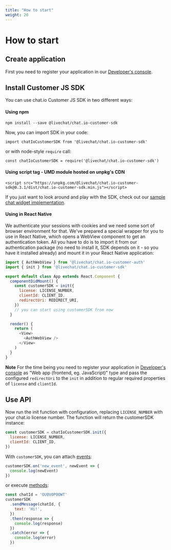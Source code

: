 ```yaml
---
title: "How to start"
weight: 20
---
```


# How to start

## Create application

First you need to register your application in our
[Developer's console](https://console.chat.io/).

## Install Customer JS SDK

You can use chat.io Customer JS SDK in two different ways:

#### Using npm

`npm install --save @livechat/chat.io-customer-sdk`

Now, you can import SDK in your code:

`import chatIoCustomerSDK from '@livechat/chat.io-customer-sdk'`

or with node-style `require` call:

`const chatIoCustomerSDK = require('@livechat/chat.io-customer-sdk')`

#### Using script tag - UMD module hosted on unpkg's CDN

`<script
src="https://unpkg.com/@livechat/chat.io-customer-sdk@0.3.1/dist/chat.io-customer-sdk.min.js"></script>`

If you just want to look around and play with the SDK, check out our
[sample chat widget implementation](https://codesandbox.io/s/rm3prxw88n).

#### Using in React Native

We authenticate your sessions with cookies and we need some sort of browser
environment for that. We've prepared a special wrapper for you to use in React
Native, which opens a WebView component to get an authentication token. All you
have to do is to import it from our authentication package (no need to install
it, SDK depends on it - so you have it installed already) and mount it in your
React Native application:

```js
import { AuthWebView } from '@livechat/chat.io-customer-auth'
import { init } from '@livechat/chat.io-customer-sdk'

export default class App extends React.Component {
  componentDidMount() {
    const customerSDK = init({
      license: LICENSE_NUMBER,
      clientId: CLIENT_ID,
      redirectUri: REDIRECT_URI,
    })
    // you can start using customerSDK from now
  }

  render() {
    return (
      <View>
        <AuthWebView />
      </View>
    )
  }
}
```

**Note** For the time being you need to register your application in
[Developer's console](https://console.chat.io/) as "Web app (frontend, eg.
JavaScript)" type and pass the configured `redirectUri` to the `init` in
addition to regular required properties of `license` and `clientId`.

## Use API

Now run the init function with configuration, replacing `LICENSE_NUMBER` with
your chat.io license number. The function will return the customerSDK instance:

```js
const customerSDK = chatIoCustomerSDK.init({
  license: LICENSE_NUMBER,
  clientId: CLIENT_ID,
})
```

With `customerSDK`, you can attach [events](#events):

```js
customerSDK.on('new_event', newEvent => {
  console.log(newEvent)
})
```

or execute [methods](#methods):

```js
const chatId = 'OU0V0P0OWT'
customerSDK
  .sendMessage(chatId, {
    text: 'Hi!',
  })
  .then(response => {
    console.log(response)
  })
  .catch(error => {
    console.log(error)
  })
```
